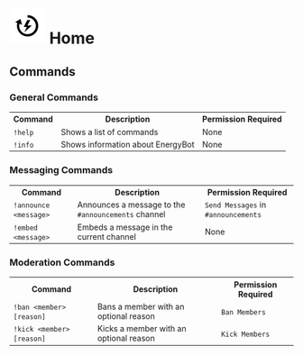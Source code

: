 # <img src="assets/png/logo.png"> Home
## Commands
### General Commands
<table>
<tr>
<th>Command</th>
<th>Description</th>
<th>Permission Required</th>
</tr>
<tr>
<td><code>!help</code></td>
<td>Shows a list of commands</td>
<td>None</td>
</tr>
<tr>
<td><code>!info</code></td>
<td>Shows information about EnergyBot</td>
<td>None</td>
</tr>
</table>

### Messaging Commands
<table>
<tr>
<th>Command</th>
<th>Description</th>
<th>Permission Required</th>
</tr>
<tr>
<td><code>!announce &lt;message&gt;</code></td>
<td>Announces a message to the <code>#announcements</code> channel</td>
<td><code>Send Messages</code> in <code>#announcements</code></td>
</tr>
<tr>
<td><code>!embed &lt;message&gt;</code></td>
<td>Embeds a message in the current channel</td>
<td>None</td>
</tr>
</table>

### Moderation Commands
<table>
<tr>
<th>Command</th>
<th>Description</th>
<th>Permission Required</th>
</tr>
<tr>
<td><code>!ban &lt;member&gt; [reason]</code></td>
<td>Bans a member with an optional reason</td>
<td><code>Ban Members</code></td>
</tr>
<tr>
<td><code>!kick &lt;member&gt; [reason]</code></td>
<td>Kicks a member with an optional reason</td>
<td><code>Kick Members</code></td>
</tr>
</table>
